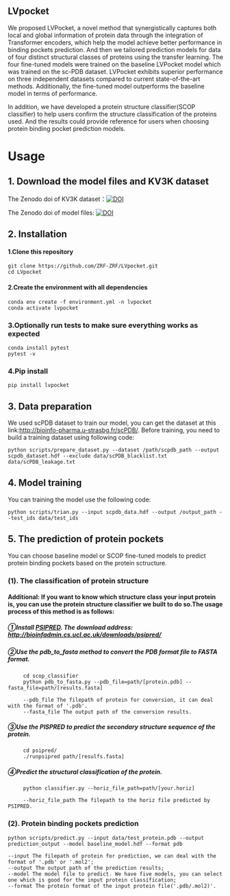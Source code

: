 ## LVpocket
We proposed LVPocket, a novel method that synergistically captures both local and global information of protein data through the integration of Transformer encoders, which help the model achieve better performance in binding pockets prediction. And then we tailored prediction models for data of four distinct structural classes of proteins using the transfer learning. The four fine-tuned models were trained on the baseline LVPocket model which was trained on the sc-PDB dataset. LVPocket exhibits superior performance on three independent datasets compared to current state-of-the-art methods. Additionally, the fine-tuned model outperforms the baseline model in terms of performance. <br>

In addition, we have developed a protein structure classifier(SCOP classifier) to help users confirm the structure classification of the proteins used. And the results could provide reference for users when choosing protein binding pocket prediction models.


#  Usage

## 1.  Download the model files and KV3K dataset

   The Zenodo doi of KV3K dataset：[![DOI](https://zenodo.org/badge/DOI/10.5281/zenodo.10633986.svg)](https://doi.org/10.5281/zenodo.10633986)
  
   The Zenodo doi of model files: [![DOI](https://zenodo.org/badge/DOI/10.5281/zenodo.10633690.svg)](https://doi.org/10.5281/zenodo.10633690)

## 2.	 Installation
####  1.Clone this repository
    git clone https://github.com/ZRF-ZRF/LVpocket.git
    cd LVpocket
#### 2.Create the environment with all dependencies
    conda env create -f environment.yml -n lvpocket
    conda activate lvpocket
###  3.Optionally run tests to make sure everything works as expected
    conda install pytest
    pytest -v
###  4.Pip install
    pip install lvpocket
## 3.  Data preparation
We used scPDB dataset to train our model, you can get the dataset at this link:http://bioinfo-pharma.u-strasbg.fr/scPDB/. Before training, you need to build a training dataset using following code:

    python scripts/prepare_dataset.py --dataset /path/scpdb_path --output scpdb_dataset.hdf --exclude data/scPDB_blacklist.txt data/scPDB_leakage.txt
## 4.  Model training
You can training the model use the following code:

    python scripts/trian.py --input scpdb_data.hdf --output /output_path --test_ids data/test_ids

## 5.  The prediction of protein pockets
You can choose baseline model or SCOP fine-tuned models to predict protein binding pockets based on the protein sctructure.

### (1). The classification of protein structure

#### Additional: If you want to know which structure class your input protein is, you can use the protein structure classifier we built to do so.The usage process of this method is as follows:
   ##### ①Install [PSIPRED](https://github.com/psipred/psipred). The download address: http://bioinfadmin.cs.ucl.ac.uk/downloads/psipred/
   ##### ②Use the pdb_to_fasta method to convert the PDB format file to FASTA format.
         cd scop_classifier
         python pdb_to_fasta.py --pdb_file=path/[protein.pdb] --fasta_file=path/[results.fasta]

         --pdb_file The filepath of protein for conversion, it can deal with the format of '.pdb'.
         --fasta_file The output path of the conversion results.
   ##### ③Use the PISPRED to predict the secondary structure sequence of the protein.
         cd psipred/
         ./runpsipred path/[resulfs.fasta]
   ##### ④Predict the structural classification of the protein.
         python classifier.py --horiz_file_path=path/[your.horiz]

         --horiz_file_path The filepath to the horiz file predicted by PSIPRED.
### (2).  Protein binding pockets prediction    

    python scripts/predict.py --input data/test_protein.pdb --output prediction_output --model baseline_model.hdf --format pdb
    
    --input The filepath of protein for prediction, we can deal with the format of '.pdb' or '.mol2';
    --output The output path of the prediction results;
    --model The model file to predict. We have five models, you can select one which is good for the input protein classification;
    --format The protein format of the input protein file('.pdb/.mol2)'.
    
    

